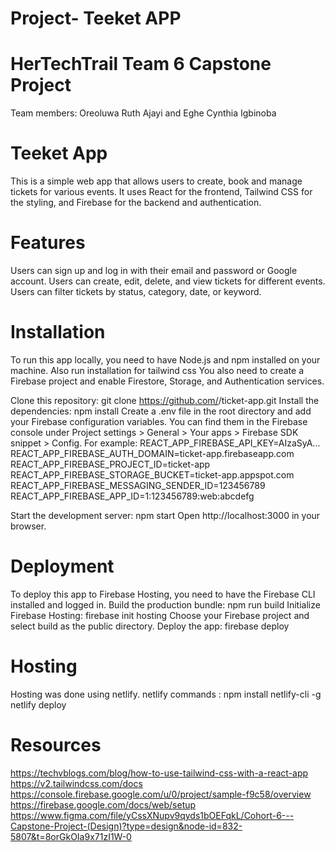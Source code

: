 
# Project- Teeket APP

# HerTechTrail Team 6 Capstone Project 
Team members: Oreoluwa Ruth Ajayi and Eghe Cynthia Igbinoba

# Teeket App
This is a simple web app that allows users to create, book and manage tickets for various events. It uses React for the frontend, Tailwind CSS for the styling, and Firebase for the backend and authentication.

# Features
Users can sign up and log in with their email and password or Google account.
Users can create, edit, delete, and view tickets for different events.
Users can filter tickets by status, category, date, or keyword.

# Installation
To run this app locally, you need to have Node.js and npm installed on your machine. Also run installation for tailwind css You also need to create a Firebase project and enable Firestore, Storage, and Authentication services.

Clone this repository: git clone https://github.com/<your-username>/ticket-app.git
Install the dependencies: npm install
Create a .env file in the root directory and add your Firebase configuration variables. You can find them in the Firebase console under Project settings > General > Your apps > Firebase SDK snippet > Config. For example:
REACT_APP_FIREBASE_API_KEY=AIzaSyA...
REACT_APP_FIREBASE_AUTH_DOMAIN=ticket-app.firebaseapp.com
REACT_APP_FIREBASE_PROJECT_ID=ticket-app
REACT_APP_FIREBASE_STORAGE_BUCKET=ticket-app.appspot.com
REACT_APP_FIREBASE_MESSAGING_SENDER_ID=123456789
REACT_APP_FIREBASE_APP_ID=1:123456789:web:abcdefg

Start the development server: npm start
Open http://localhost:3000 in your browser.

# Deployment
To deploy this app to Firebase Hosting, you need to have the Firebase CLI installed and logged in.
Build the production bundle: npm run build
Initialize Firebase Hosting: firebase init hosting
Choose your Firebase project and select build as the public directory.
Deploy the app: firebase deploy

# Hosting
Hosting was done using netlify.
netlify commands : npm install netlify-cli -g
netlify deploy

# Resources
https://techvblogs.com/blog/how-to-use-tailwind-css-with-a-react-app
https://v2.tailwindcss.com/docs
https://console.firebase.google.com/u/0/project/sample-f9c58/overview
https://firebase.google.com/docs/web/setup
https://www.figma.com/file/yCssXNupv9qyds1bOEFqkL/Cohort-6---Capstone-Project-(Design)?type=design&node-id=832-5807&t=8orGkOIa9x71zI1W-0
